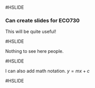 

#HSLIDE

### Can create slides for ECO730

This will be quite useful!

#HSLIDE

Nothing to see here people.

#HSLIDE

I can also add math notation. $y = mx + c$

#HSLIDE

